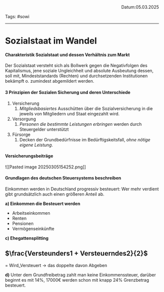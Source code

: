 <p align="right">Datum:05.03.2025</p>

Tags: #sowi 

---

# Sozialstaat im Wandel

#### Charakteristik Sozialstaat und dessen Verhältnis zum Markt
Der Sozialstaat versteht sich als Bollwerk gegen die Negativfolgen des Kapitalismus, jene soziale Ungleichheit und absolute Ausbeutung dessen, soll mit, Mindeststandards (Rechten) und durchsetzenden Institutionen bekämpft o. zumindest abgemildert werden.


#### 3 Prinzipien der Sozialen Sicherung und deren Unterschiede

1. Versicherung
	1. *Mitgliedsbasiertes* Ausschütten über die Sozialversicherung in die jeweils von Mitgliedern und Staat eingezahlt wird.
2. Versorgung
	1. *Personen die bestimmte Leistungen erbringen* werden durch Steuergelder unterstützt
3. Fürsorge
	1. Decken der Grundbedürfnisse im Bedürftigskeitsfall, *ohne nötige eigene Leistung*.


#### Versicherungsbeiträge
![[Pasted image 20250305154252.png]]



#### Grundlagen des deutschen Steuersystems beschreiben

Einkommen werden in Deutschland progressiv besteuert: Wer mehr verdient gibt grundsätzlich auch einen größeren Anteil ab.

**a) Einkommen die Besteuert werden**
- Arbeitseinkommen
- Renten
- Pensionen
- Vermögenseinkünfte


**c) Ehegattensplitting**

## $\frac{Versteunders1 + Versteuerndes2}{2}$ 
= Wird_Versteuert -> das doppelte davon Abgeben

**d)**
Unter dem Grundfreibetrag zahlt man keine Einkommenssteuer, darüber beginnt es mit 14%, 17000€ werden schon mit knapp 24% Grenzbetrag besteuert.